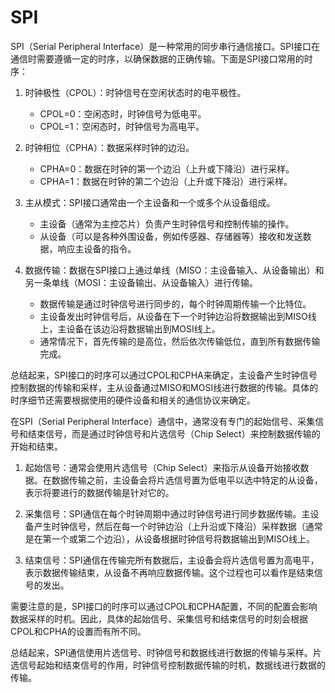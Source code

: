 # SPI

SPI（Serial Peripheral Interface）是一种常用的同步串行通信接口。SPI接口在通信时需要遵循一定的时序，以确保数据的正确传输。下面是SPI接口常用的时序：

1. 时钟极性（CPOL）：时钟信号在空闲状态时的电平极性。
   - CPOL=0：空闲态时，时钟信号为低电平。
   - CPOL=1：空闲态时，时钟信号为高电平。

2. 时钟相位（CPHA）：数据采样时钟的边沿。
   - CPHA=0：数据在时钟的第一个边沿（上升或下降沿）进行采样。
   - CPHA=1：数据在时钟的第二个边沿（上升或下降沿）进行采样。

3. 主从模式：SPI接口通常由一个主设备和一个或多个从设备组成。
   - 主设备（通常为主控芯片）负责产生时钟信号和控制传输的操作。
   - 从设备（可以是各种外围设备，例如传感器、存储器等）接收和发送数据，响应主设备的指令。

4. 数据传输：数据在SPI接口上通过单线（MISO：主设备输入、从设备输出）和另一条单线（MOSI：主设备输出、从设备输入）进行传输。
   - 数据传输是通过时钟信号进行同步的，每个时钟周期传输一个比特位。
   - 主设备发出时钟信号后，从设备在下一个时钟边沿将数据输出到MISO线上，主设备在该边沿将数据输出到MOSI线上。
   - 通常情况下，首先传输的是高位，然后依次传输低位，直到所有数据传输完成。

总结起来，SPI接口的时序可以通过CPOL和CPHA来确定，主设备产生时钟信号控制数据的传输和采样，主从设备通过MISO和MOSI线进行数据的传输。具体的时序细节还需要根据使用的硬件设备和相关的通信协议来确定。

在SPI（Serial Peripheral Interface）通信中，通常没有专门的起始信号、采集信号和结束信号，而是通过时钟信号和片选信号（Chip Select）来控制数据传输的开始和结束。

1. 起始信号：通常会使用片选信号（Chip Select）来指示从设备开始接收数据。在数据传输之前，主设备会将片选信号置为低电平以选中特定的从设备，表示将要进行的数据传输是针对它的。

2. 采集信号：SPI通信在每个时钟周期中通过时钟信号进行同步数据传输。主设备产生时钟信号，然后在每一个时钟边沿（上升沿或下降沿）采样数据（通常是在第一个或第二个边沿），从设备根据时钟信号将数据输出到MISO线上。

3. 结束信号：SPI通信在传输完所有数据后，主设备会将片选信号置为高电平，表示数据传输结束，从设备不再响应数据传输。这个过程也可以看作是结束信号的发出。

需要注意的是，SPI接口的时序可以通过CPOL和CPHA配置，不同的配置会影响数据采样的时机。因此，具体的起始信号、采集信号和结束信号的时刻会根据CPOL和CPHA的设置而有所不同。

总结起来，SPI通信使用片选信号、时钟信号和数据线进行数据的传输与采样。片选信号起始和结束信号的作用，时钟信号控制数据传输的时机，数据线进行数据的传输。